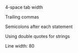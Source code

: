 4-space tab width

Trailing commas

Semicolons after each statement

Using double quotes for strings

Line width: 80

